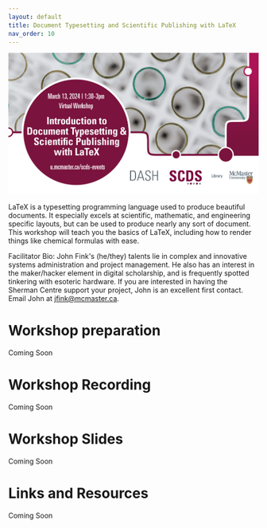```yaml
---
layout: default
title: Document Typesetting and Scientific Publishing with LaTeX
nav_order: 10
---
```

<img src="assets/img/latex.png" alt="Workshop Title Slide" width="720">

LaTeX is a typesetting programming language used to produce beautiful documents. It especially excels at scientific, mathematic, and engineering specific layouts, but can be used to produce nearly any sort of document. This workshop will teach you the basics of LaTeX, including how to render things like chemical formulas with ease.

Facilitator Bio: John Fink's (he/they) talents lie in complex and innovative systems administration and project management. He also has an interest in the maker/hacker element in digital scholarship, and is frequently spotted tinkering with esoteric hardware. If you are interested in having the Sherman Centre support your project, John is an excellent first contact. Email John at jfink@mcmaster.ca.

# Workshop preparation 

Coming Soon
  
# Workshop Recording

Coming Soon

# Workshop Slides

Coming Soon

# Links and Resources 

Coming Soon

